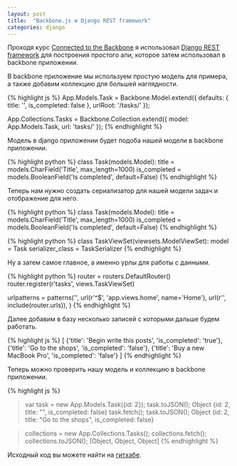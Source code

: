 ```yaml
---
layout: post
title:  "Backbone.js и Django REST framework"
categories: django
---
```


Проходя курс [Connected to the Backbone][course] я использовал [Django REST framework][rest] для построения простого апи, которое затем использовал в backbone приложении.

В backbone приложение мы используем простую модель для примера, а также добавим коллекцию для большей наглядности.

{% highlight js %}
App.Models.Task = Backbone.Model.extend({
    defaults: {
        title: '',
        is_completed: false
    },
    urlRoot: '/tasks/'
});

App.Collections.Tasks = Backbone.Collection.extend({
    model: App.Models.Task,
    url: 'tasks/'
});
{% endhighlight %}

Модель в django приложении будет подоба нашей модели в backbone приложении.

{% highlight python %}
class Task(models.Model):
    title = models.CharField('Title', max_length=1000)
    is_completed = models.BooleanField('Is completed', default=False)
{% endhighlight %}

Теперь нам нужно создать сериализатор для нашей модели задач и отображение для него.

{% highlight python %}
class Task(models.Model):
    title = models.CharField('Title', max_length=1000)
    is_completed = models.BooleanField('Is completed', default=False)
{% endhighlight %}

{% highlight python %}
class TaskViewSet(viewsets.ModelViewSet):
    model = Task
    serializer_class = TaskSerializer
{% endhighlight %}

Ну а затем самое главное, а именно урлы для работы с данными.

{% highlight python %}
router = routers.DefaultRouter()
router.register(r'tasks', views.TaskViewSet)

urlpatterns = patterns('',
    url(r'^$', 'app.views.home', name='Home'),
    url(r'', include(router.urls)),
)
{% endhighlight %}

Далее добавим в базу несколько записей с которыми дальше будем работать.

{% highlight js %}
[
    {'title': 'Begin write this posts', 'is_completed': 'true'},
    {'title': 'Go to the shops', 'is_completed': 'false'},
    {'title': 'Buy a new MacBook Pro', 'is_completed': 'false'}
]
{% endhighlight %}

Теперь можно проверить нашу модель и коллекцию в backbone приложении.

{% highlight js %}
> var task = new App.Models.Task({id: 2});
> task.toJSON();
  Object {id: 2, title: "", is_completed: false}
> task.fetch();
> task.toJSON();
  Object {id: 2, title: "Go to the shops", is_completed: false}

> collections = new App.Collections.Tasks();
> collections.fetch();
> collections.toJSON();
  [Object, Object, Object]
{% endhighlight %}

Исходный код вы можете найти на [гитхабе][repo].

[course]: https://tutsplus.com/course/connected-to-the-backbone/
[rest]: http://django-rest-framework.org/
[repo]: https://github.com/ToxicWar/learn-backbone.js/tree/master/backbone_and_django